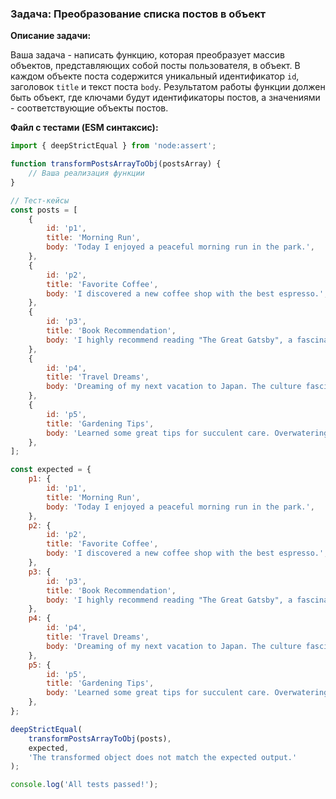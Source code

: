 ### Задача: Преобразование списка постов в объект

**Описание задачи:**

Ваша задача - написать функцию, которая преобразует массив объектов, представляющих собой посты пользователя, в объект. В каждом объекте поста содержится уникальный идентификатор `id`, заголовок `title` и текст поста `body`. Результатом работы функции должен быть объект, где ключами будут идентификаторы постов, а значениями - соответствующие объекты постов.

**Файл с тестами (ESM синтаксис):**

```javascript
import { deepStrictEqual } from 'node:assert';

function transformPostsArrayToObj(postsArray) {
    // Ваша реализация функции
}

// Тест-кейсы
const posts = [
    {
        id: 'p1',
        title: 'Morning Run',
        body: 'Today I enjoyed a peaceful morning run in the park.',
    },
    {
        id: 'p2',
        title: 'Favorite Coffee',
        body: 'I discovered a new coffee shop with the best espresso.',
    },
    {
        id: 'p3',
        title: 'Book Recommendation',
        body: 'I highly recommend reading "The Great Gatsby", a fascinating story.',
    },
    {
        id: 'p4',
        title: 'Travel Dreams',
        body: 'Dreaming of my next vacation to Japan. The culture fascinates me!',
    },
    {
        id: 'p5',
        title: 'Gardening Tips',
        body: 'Learned some great tips for succulent care. Overwatering is a no-no!',
    },
];

const expected = {
    p1: {
        id: 'p1',
        title: 'Morning Run',
        body: 'Today I enjoyed a peaceful morning run in the park.',
    },
    p2: {
        id: 'p2',
        title: 'Favorite Coffee',
        body: 'I discovered a new coffee shop with the best espresso.',
    },
    p3: {
        id: 'p3',
        title: 'Book Recommendation',
        body: 'I highly recommend reading "The Great Gatsby", a fascinating story.',
    },
    p4: {
        id: 'p4',
        title: 'Travel Dreams',
        body: 'Dreaming of my next vacation to Japan. The culture fascinates me!',
    },
    p5: {
        id: 'p5',
        title: 'Gardening Tips',
        body: 'Learned some great tips for succulent care. Overwatering is a no-no!',
    },
};

deepStrictEqual(
    transformPostsArrayToObj(posts),
    expected,
    'The transformed object does not match the expected output.'
);

console.log('All tests passed!');
```
